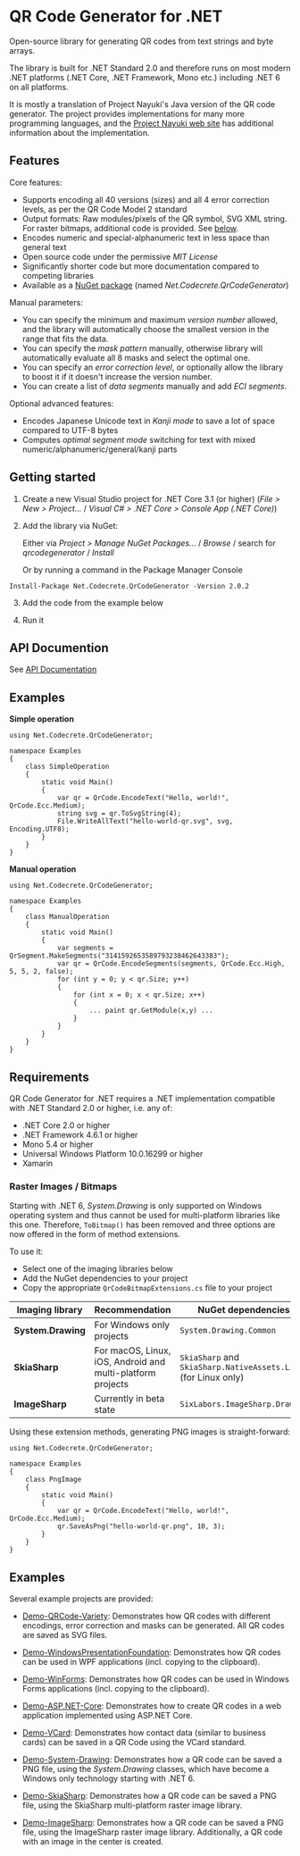 # QR Code Generator for .NET

Open-source library for generating QR codes from text strings and byte arrays.

The library is built for .NET Standard 2.0 and therefore runs on most modern .NET platforms (.NET Core, .NET Framework, Mono etc.) including .NET 6 on all platforms.

It is mostly a translation of Project Nayuki's Java version of the QR code generator. The project provides implementations for
many more programming languages, and the [Project Nayuki web site](https://www.nayuki.io/page/qr-code-generator-library) has additional information about the implementation.


## Features

Core features:

 * Supports encoding all 40 versions (sizes) and all 4 error correction levels, as per the QR Code Model 2 standard
 * Output formats: Raw modules/pixels of the QR symbol, SVG XML string. For raster bitmaps, additional code is provided. See [below](#raster-images--bitmaps).
 * Encodes numeric and special-alphanumeric text in less space than general text
 * Open source code under the permissive *MIT License*
 * Significantly shorter code but more documentation compared to competing libraries
 * Available as a [NuGet package](https://www.nuget.org/packages/Net.Codecrete.QrCodeGenerator/) (named *Net.Codecrete.QrCodeGenerator*)

Manual parameters:

 * You can specify the minimum and maximum *version number* allowed, and the library will automatically choose the smallest version in the range that fits the data.
 * You can specify the *mask pattern* manually, otherwise library will automatically evaluate all 8 masks and select the optimal one.
 * You can specify an *error correction level*, or optionally allow the library to boost it if it doesn't increase the version number.
 * You can create a list of *data segments* manually and add *ECI segments*.

Optional advanced features:

 * Encodes Japanese Unicode text in *Kanji mode* to save a lot of space compared to UTF-8 bytes
 * Computes *optimal segment mode* switching for text with mixed numeric/alphanumeric/general/kanji parts



## Getting started

1. Create a new Visual Studio project for .NET Core 3.1 (or higher) (*File > New > Project...* / *Visual C# > .NET Core > Console App (.NET Core)*)

2. Add the library via NuGet:

   Either via *Project > Manage NuGet Packages...* / *Browse* / search for *qrcodegenerator* / *Install*
   
   Or by running a command in the Package Manager Console

```
Install-Package Net.Codecrete.QrCodeGenerator -Version 2.0.2
```
3. Add the code from the example below

4. Run it


## API Documention

See [API Documentation](https://codecrete.net/QrCodeGenerator/api/index.html)


## Examples

**Simple operation**

```cslang
using Net.Codecrete.QrCodeGenerator;

namespace Examples
{
    class SimpleOperation
    {
        static void Main()
        {
            var qr = QrCode.EncodeText("Hello, world!", QrCode.Ecc.Medium);
            string svg = qr.ToSvgString(4);
            File.WriteAllText("hello-world-qr.svg", svg, Encoding.UTF8);
        }
    }
}
```

**Manual operation**

```cslang
using Net.Codecrete.QrCodeGenerator;

namespace Examples
{
    class ManualOperation
    {
        static void Main()
        {
            var segments = QrSegment.MakeSegments("3141592653589793238462643383");
            var qr = QrCode.EncodeSegments(segments, QrCode.Ecc.High, 5, 5, 2, false);
            for (int y = 0; y < qr.Size; y++)
            {
                for (int x = 0; x < qr.Size; x++)
                {
                    ... paint qr.GetModule(x,y) ...
                }
            }
        }
    }
}
```


## Requirements

QR Code Generator for .NET requires a .NET implementation compatible with .NET Standard 2.0 or higher, i.e. any of:

- .NET Core 2.0 or higher
- .NET Framework 4.6.1 or higher
- Mono 5.4 or higher
- Universal Windows Platform 10.0.16299 or higher
- Xamarin

### Raster Images / Bitmaps

Starting with .NET 6, *System.Drawing* is only supported on Windows operating system and thus cannot be used for multi-platform libraries like this one. Therefore, `ToBitmap()` has been removed and three options are now offered in the form of method extensions.

To use it:

- Select one of the imaging libraries below
- Add the NuGet dependencies to your project
- Copy the appropriate `QrCodeBitmapExtensions.cs` file to your project

| Imaging library | Recommendation | NuGet dependencies | Extension file |
| ------- | -------------- | ------------------ | -------------- |
| **System.Drawing** | For Windows only projects | `System.Drawing.Common` | [QrCodeBitmapExtensions.cs](Demo-System-Drawing/QrCodeBitmapExtensions.cs) |
| **SkiaSharp** | For macOS, Linux, iOS, Android and multi-platform projects | `SkiaSharp` and `SkiaSharp.NativeAssets.Linux` (for Linux only) | [QrCodeBitmapExtensions.cs](Demo-SkiaSharp/QrCodeBitmapExtensions.cs) |
| **ImageSharp** | Currently in beta state | `SixLabors.ImageSharp.Drawing` | [QrCodeBitmapExtensions.cs](Demo-ImageSharp/QrCodeBitmapExtensions.cs) |

Using these extension methods, generating PNG images is straight-forward:

```cslang
using Net.Codecrete.QrCodeGenerator;

namespace Examples
{
    class PngImage
    {
        static void Main()
        {
            var qr = QrCode.EncodeText("Hello, world!", QrCode.Ecc.Medium);
            qr.SaveAsPng("hello-world-qr.png", 10, 3);
        }
    }
}
```

## Examples

Several example projects are provided:

- [Demo-QRCode-Variety](Demo-QRCode-Variety): Demonstrates how QR codes with different encodings, error correction and masks can be generated. All QR codes are saved as SVG files.

- [Demo-WindowsPresentationFoundation](Demo-WindowsPresentationFoundation): Demonstrates how QR codes can be used in WPF applications (incl. copying to the clipboard).

- [Demo-WinForms](Demo-WinForms): Demonstrates how QR codes can be used in Windows Forms applications (incl. copying to the clipboard).

- [Demo-ASP.NET-Core](Demo-ASP.NET-Core): Demonstrates how to create QR codes in a web application implemented using ASP.NET Core.

- [Demo-VCard](Demo-VCard): Demonstrates how contact data (similar to business cards) can be saved in a QR Code using the VCard standard.

- [Demo-System-Drawing](Demo-System-Drawing): Demonstrates how a QR code can be saved a PNG file, using the *System.Drawing* classes, which have become a Windows only technology starting with .NET 6.

- [Demo-SkiaSharp](Demo-SkiaSharp): Demonstrates how a QR code can be saved a PNG file, using the SkiaSharp multi-platform raster image library.

- [Demo-ImageSharp](Demo-ImageSharp): Demonstrates how a QR code can be saved a PNG file, using the ImageSharp raster image library. Additionally, a QR code with an image in the center is created.
